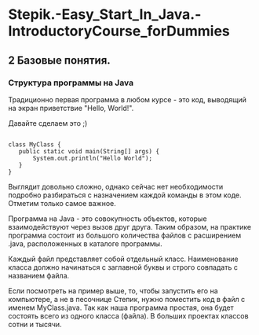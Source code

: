 # Stepik.-Easy_Start_In_Java.-IntroductoryCourse_forDummies

## 2 Базовые понятия.

### Структура программы на Java

Традиционно первая программа в любом курсе - это код, выводящий на экран приветствие "Hello, World!".

Давайте сделаем это ;)

 ```

class MyClass {
    public static void main(String[] args) {
        System.out.println("Hello World");
    }
}
 ```
Выглядит довольно сложно, однако сейчас нет необходимости подробно разбираться с назначением каждой команды в этом коде. Отметим только самое важное.

Программа на Java - это совокупность объектов, которые взаимодействуют через вызов друг друга. Таким образом, на практике программа состоит из большого количества файлов с расширением .java, расположенных в каталоге программы.

Каждый файл представляет собой отдельный класс. Наименование класса должно начинаться с заглавной буквы и строго совпадать с названием файла.

Если посмотреть на пример выше, то, чтобы запустить его на компьютере, а не в песочнице Степик, нужно поместить код в файл с именем MyClass.java. Так как наша программа простая, она будет состоять всего из одного класса (файла). В больших проектах классов сотни и тысячи.


